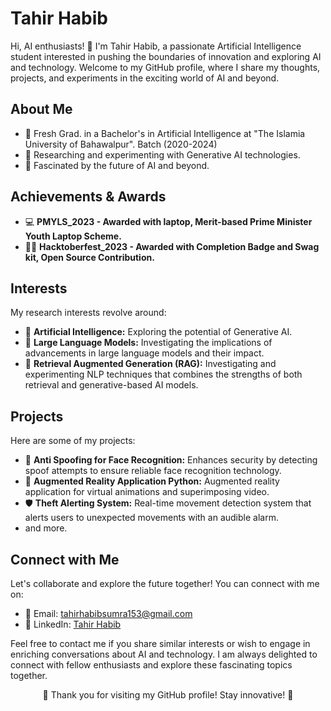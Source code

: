 <!-- Your Name -->
# Tahir Habib

<!-- Introduction -->

Hi, AI enthusiasts! 👋 I'm Tahir Habib, a passionate Artificial Intelligence student interested in pushing the boundaries of innovation and exploring AI and technology. Welcome to my GitHub profile, where I share my thoughts, projects, and experiments in the exciting world of AI and beyond.

<!-- About Me -->
## About Me

- 🧠 Fresh Grad. in a Bachelor's in Artificial Intelligence at "The Islamia University of Bahawalpur". Batch (2020-2024) 
- 🔬 Researching and experimenting with Generative AI technologies.
- 🚀 Fascinated by the future of AI and beyond.

<!-- Achievements & Awards -->
## Achievements & Awards

- 💻 **PMYLS_2023 - Awarded with laptop, Merit-based Prime Minister Youth Laptop Scheme.**
- 👨‍💻 **Hacktoberfest_2023 - Awarded with Completion Badge and Swag kit, Open Source Contribution.**

<!-- Interests -->
## Interests

My research interests revolve around:

- 🤖 **Artificial Intelligence:** Exploring the potential of Generative AI.
- 🌌 **Large Language Models:** Investigating the implications of advancements in large language models and their impact.
- 🧩 **Retrieval Augmented Generation (RAG):** Investigating and experimenting NLP techniques that combines the strengths of both retrieval and generative-based AI models.

<!-- Projects -->
## Projects

Here are some of my projects:

- 🤖 **Anti Spoofing for Face Recognition:** Enhances security by detecting spoof attempts to ensure reliable face recognition technology.
- 🥽 **Augmented Reality Application Python:** Augmented reality application for virtual animations and superimposing video.
- 🛡️ **Theft Alerting System:** Real-time movement detection system that alerts users to unexpected movements with an audible alarm.
- and more.

<!-- Connect with Me -->
## Connect with Me

Let's collaborate and explore the future together! You can connect with me on:

- 📧 Email: [tahirhabibsumra153@gmail.com](mailto:tahirhabibsumra153@gmail.com)
- 💼 LinkedIn: [Tahir Habib](https://www.linkedin.com/in/tahirhabib153)

Feel free to contact me if you share similar interests or wish to engage in enriching conversations about AI and technology. I am always delighted to connect with fellow enthusiasts and explore these fascinating topics together.

<!-- Footer -->

<p align="center">
  🌟 Thank you for visiting my GitHub profile! Stay innovative! 🌟
</p>
